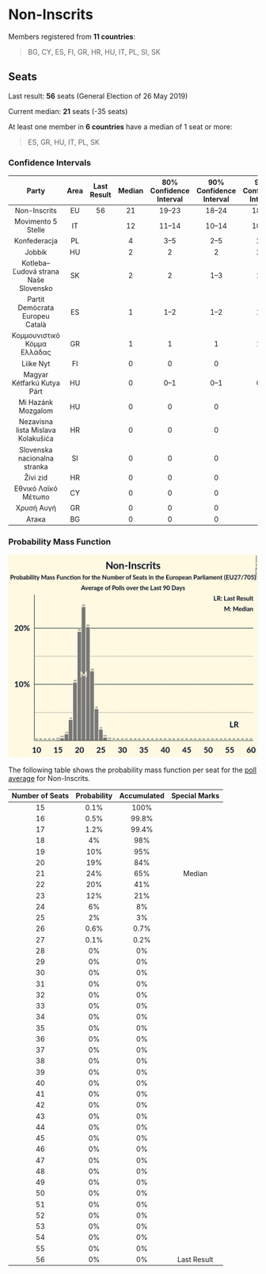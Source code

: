 # Non-Inscrits

Members registered from **11 countries**:

> BG, CY, ES, FI, GR, HR, HU, IT, PL, SI, SK

## Seats

Last result: **56** seats (General Election of 26 May 2019)

Current median: **21** seats (-35 seats)

At least one member in **6 countries** have a median of 1 seat or more:

> ES, GR, HU, IT, PL, SK

### Confidence Intervals

| Party | Area | Last Result | Median | 80% Confidence Interval | 90% Confidence Interval | 95% Confidence Interval | 99% Confidence Interval |
|:-----:|:----:|:-----------:|:------:|:-----------------------:|:-----------------------:|:-----------------------:|:-----------------------:|
| Non-Inscrits | EU | 56 | 21 | 19–23 | 18–24 | 18–25 | 16–26 |
| Movimento 5 Stelle | IT | | 12 | 11–14 | 10–14 | 10–15 | 9–16 |
| Konfederacja | PL | | 4 | 3–5 | 2–5 | 2–5 | 0–6 |
| Jobbik | HU | | 2 | 2 | 2 | 2–3 | 1–3 |
| Kotleba–Ľudová strana Naše Slovensko | SK | | 2 | 2 | 1–3 | 1–3 | 1–3 |
| Partit Demòcrata Europeu Català | ES | | 1 | 1–2 | 1–2 | 1–2 | 1–2 |
| Κομμουνιστικό Κόμμα Ελλάδας | GR | | 1 | 1 | 1 | 1–2 | 1–2 |
| Liike Nyt | FI | | 0 | 0 | 0 | 0 | 0 |
| Magyar Kétfarkú Kutya Párt | HU | | 0 | 0–1 | 0–1 | 0–1 | 0–1 |
| Mi Hazánk Mozgalom | HU | | 0 | 0 | 0 | 0 | 0–1 |
| Nezavisna lista Mislava Kolakušića | HR | | 0 | 0 | 0 | 0 | 0 |
| Slovenska nacionalna stranka | SI | | 0 | 0 | 0 | 0 | 0 |
| Živi zid | HR | | 0 | 0 | 0 | 0 | 0 |
| Εθνικό Λαϊκό Μέτωπο | CY | | 0 | 0 | 0 | 0 | 0 |
| Χρυσή Αυγή | GR | | 0 | 0 | 0 | 0 | 0 |
| Атака | BG | | 0 | 0 | 0 | 0 | 0 |

### Probability Mass Function

![Graph with seats probability mass function not yet produced](average-2020-02-29-seats-pmf-non-inscrits.png "Seats Probability Mass Function")

The following table shows the probability mass function per seat for the [poll average](average-2020-02-29.html) for Non-Inscrits.

| Number of Seats | Probability | Accumulated | Special Marks |
|:---------------:|:-----------:|:-----------:|:-------------:|
| 15 | 0.1% | 100% |  |
| 16 | 0.5% | 99.8% |  |
| 17 | 1.2% | 99.4% |  |
| 18 | 4% | 98% |  |
| 19 | 10% | 95% |  |
| 20 | 19% | 84% |  |
| 21 | 24% | 65% | Median |
| 22 | 20% | 41% |  |
| 23 | 12% | 21% |  |
| 24 | 6% | 8% |  |
| 25 | 2% | 3% |  |
| 26 | 0.6% | 0.7% |  |
| 27 | 0.1% | 0.2% |  |
| 28 | 0% | 0% |  |
| 29 | 0% | 0% |  |
| 30 | 0% | 0% |  |
| 31 | 0% | 0% |  |
| 32 | 0% | 0% |  |
| 33 | 0% | 0% |  |
| 34 | 0% | 0% |  |
| 35 | 0% | 0% |  |
| 36 | 0% | 0% |  |
| 37 | 0% | 0% |  |
| 38 | 0% | 0% |  |
| 39 | 0% | 0% |  |
| 40 | 0% | 0% |  |
| 41 | 0% | 0% |  |
| 42 | 0% | 0% |  |
| 43 | 0% | 0% |  |
| 44 | 0% | 0% |  |
| 45 | 0% | 0% |  |
| 46 | 0% | 0% |  |
| 47 | 0% | 0% |  |
| 48 | 0% | 0% |  |
| 49 | 0% | 0% |  |
| 50 | 0% | 0% |  |
| 51 | 0% | 0% |  |
| 52 | 0% | 0% |  |
| 53 | 0% | 0% |  |
| 54 | 0% | 0% |  |
| 55 | 0% | 0% |  |
| 56 | 0% | 0% | Last Result |



